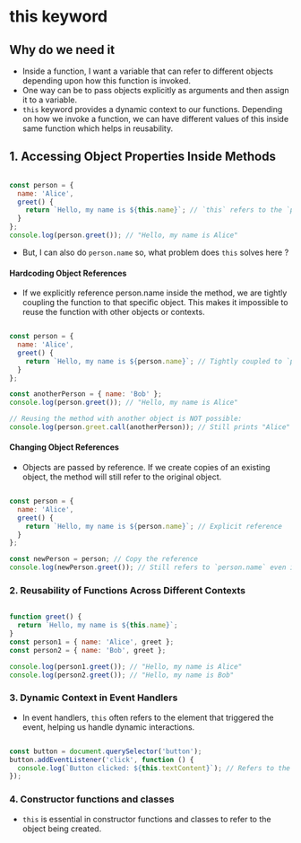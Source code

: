 # this keyword

## Why do we need it

- Inside a function, I want a variable that can refer to different objects depending upon how this function is invoked.
- One way can be to pass objects explicitly as arguments and then assign it to a variable.
- `this` keyword provides a dynamic context to our functions. Depending on how we invoke a function, we can have different values of this inside same function which helps in reusability.

## 1. Accessing Object Properties Inside Methods

``` javascript

const person = {
  name: 'Alice',
  greet() {
    return `Hello, my name is ${this.name}`; // `this` refers to the `person` object
  }
};
console.log(person.greet()); // "Hello, my name is Alice"

```

- But, I can also do `person.name` so, what problem does `this` solves here ?

####  Hardcoding Object References

- If we explicitly reference person.name inside the method, we are tightly coupling the function to that specific object. This makes it impossible to reuse the function with other objects or contexts.

``` javascript

const person = {
  name: 'Alice',
  greet() {
    return `Hello, my name is ${person.name}`; // Tightly coupled to `person`
  }
};

const anotherPerson = { name: 'Bob' };
console.log(person.greet()); // "Hello, my name is Alice"

// Reusing the method with another object is NOT possible:
console.log(person.greet.call(anotherPerson)); // Still prints "Alice" because of hardcoding

```

#### Changing Object References

- Objects are passed by reference. If we create copies of an existing object, the method will still refer to the original object.

``` javascript

const person = {
  name: 'Alice',
  greet() {
    return `Hello, my name is ${person.name}`; // Explicit reference
  }
};

const newPerson = person; // Copy the reference
console.log(newPerson.greet()); // Still refers to `person.name` even if `newPerson` is used

```


### 2. Reusability of Functions Across Different Contexts

``` javascript

function greet() {
  return `Hello, my name is ${this.name}`;
}
const person1 = { name: 'Alice', greet };
const person2 = { name: 'Bob', greet };

console.log(person1.greet()); // "Hello, my name is Alice"
console.log(person2.greet()); // "Hello, my name is Bob"

```

### 3. Dynamic Context in Event Handlers

- In event handlers, `this` often refers to the element that triggered the event, helping us handle dynamic interactions.

``` javascript

const button = document.querySelector('button');
button.addEventListener('click', function () {
  console.log(`Button clicked: ${this.textContent}`); // Refers to the clicked button
});

```

### 4. Constructor functions and classes

- `this` is essential in constructor functions and classes to refer to the object being created.
